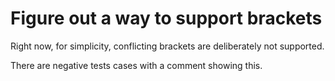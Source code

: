 # Figure out a way to support brackets

Right now, for simplicity, conflicting brackets are deliberately not supported.

There are negative tests cases with a comment showing this.
